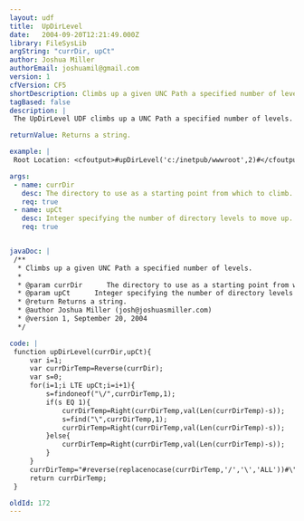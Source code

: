 ```yaml
---
layout: udf
title:  UpDirLevel
date:   2004-09-20T12:21:49.000Z
library: FileSysLib
argString: "currDir, upCt"
author: Joshua Miller
authorEmail: joshuamil@gmail.com
version: 1
cfVersion: CF5
shortDescription: Climbs up a given UNC Path a specified number of levels.
tagBased: false
description: |
 The UpDirLevel UDF climbs up a UNC Path a specified number of levels. I've found this useful when creating site management tools in one directory that affect files in another directory. You could return the ROOT of a path or use it to move to the directoy immediately above the current location.

returnValue: Returns a string.

example: |
 Root Location: <cfoutput>#upDirLevel('c:/inetpub/wwwroot',2)#</cfoutput>

args:
 - name: currDir
   desc: The directory to use as a starting point from which to climb.
   req: true
 - name: upCt
   desc: Integer specifying the number of directory levels to move up.
   req: true


javaDoc: |
 /**
  * Climbs up a given UNC Path a specified number of levels.
  * 
  * @param currDir      The directory to use as a starting point from which to climb. (Required)
  * @param upCt      Integer specifying the number of directory levels to move up. (Required)
  * @return Returns a string. 
  * @author Joshua Miller (josh@joshuasmiller.com) 
  * @version 1, September 20, 2004 
  */

code: |
 function upDirLevel(currDir,upCt){
     var i=1;
     var currDirTemp=Reverse(currDir);
     var s=0;
     for(i=1;i LTE upCt;i=i+1){
         s=findoneof("\/",currDirTemp,1);
         if(s EQ 1){
             currDirTemp=Right(currDirTemp,val(Len(currDirTemp)-s));
             s=find("\",currDirTemp,1);
             currDirTemp=Right(currDirTemp,val(Len(currDirTemp)-s));
         }else{
             currDirTemp=Right(currDirTemp,val(Len(currDirTemp)-s));
         }
     }
     currDirTemp="#reverse(replacenocase(currDirTemp,'/','\','ALL'))#\";
     return currDirTemp;
 }

oldId: 172
---
```


